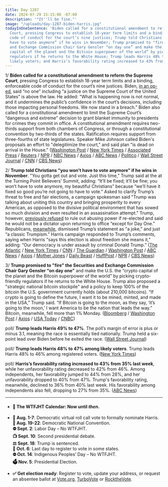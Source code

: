 ```yaml
---
title: Day 1287
date: 2024-07-29 15:15:00 -07:00
description: '"It''ll be fine."'
image: "/uploads/day-1287-biden-harris.jpg"
todayInOneSentence: 'Biden called for a constitutional amendment to reform the Supreme
  Court, pressing Congress to establish 18-year term limits and a binding, enforceable
  code of conduct for the court’s nine justices; Trump told Christians “you won’t
  have to vote anymore” if he wins in November; Trump promised to "fire" the Securities
  and Exchange Commission Chair Gary Gensler “on day one” and make the U.S. the “crypto
  capital of the planet and the Bitcoin superpower of the world” by picking crypto-friendly
  regulators if he returns to the White House; Trump leads Harris 48% to 47% among
  likely voters; and Harris’s favorability rating increased to 43% from 35% last week. '
---
```


1/ **Biden called for a constitutional amendment to reform the Supreme Court**, pressing Congress to establish 18-year term limits and a binding, enforceable code of conduct for the court’s nine justices. Biden, [in an op-ed](https://www.washingtonpost.com/opinions/2024/07/29/joe-biden-reform-supreme-court-presidential-immunity-plan-announcement/), said “no one” including “a justice on the Supreme Court of the United States” is above the law. He added: "What is happening now is not normal, and it undermines the public’s confidence in the court’s decisions, including those impacting personal freedoms. We now stand in a breach.” Biden also called for a constitutional amendment to limit the Supreme Court’s “dangerous and extreme” decision to grant blanket immunity to presidents for crimes they commit in office. A constitutional amendment requires two-thirds support from both chambers of Congress, or through a constitutional convention by two-thirds of the states. Ratification requires support from three-fourths of state legislatures. Speaker Mike Johnson called Biden's proposals an effort to "delegitimize the court," and said plan "is dead on arrival in the House." ([Washington Post](https://www.washingtonpost.com/politics/2024/07/29/biden-supreme-court-reform-ethics-code-term-limits/) / [New York Times](https://www.nytimes.com/2024/07/29/us/politics/biden-supreme-court-austin-texas.html) / [Associated Press](https://apnews.com/article/supreme-court-reform-biden-harris-trump-ffd48f3a2023aeca841bb53c2147ef03) / [Reuters](https://www.reuters.com/world/us/biden-propose-supreme-court-term-limits-binding-code-conduct-2024-07-29/) / [NPR](https://www.npr.org/2024/07/29/nx-s1-5055094/biden-supreme-court) / [NBC News](https://www.nbcnews.com/politics/supreme-court/biden-call-supreme-court-reforms-constitutional-limits-presidential-im-rcna163970) / [Axios](https://www.axios.com/2024/07/29/biden-supreme-court-reform-term-limits-ethics-code) / [ABC News](https://abcnews.go.com/Politics/biden-calls-supreme-court-reforms-amendment-strip-presidents/story?id=112356142) / [Politico](https://www.politico.com/news/2024/07/29/biden-supreme-court-reform-announcement-00171594) / [Wall Street Journal](https://www.wsj.com/politics/policy/biden-to-call-for-supreme-court-reforms-and-overturn-of-presidential-immunity-fe7ce648) / [CNN](https://www.cnn.com/2024/07/29/politics/biden-supreme-court-reform/index.html) / [CBS News](https://www.cbsnews.com/news/biden-supreme-court-reform/))

2/ **Trump told Christians “you won’t have to vote anymore” if he wins in November**. "You gotta get out and vote. Just this time," Trump said at the at the Turning Point Believers’ Summit, adding: “It’ll be fixed; it’ll be fine; you won’t have to vote anymore, my beautiful Christians” because “we’ll have it fixed so good you’re not going to have to vote.” Asked to clarify Trump’s threat to free and fair elections, a campaign spokesman said "Trump was talking about uniting this country and bringing prosperity to every American, as opposed to the divisive political environment that has sowed so much division and even resulted in an assassination attempt." Trump, however, [previously refused](https://whatthefuckjusthappenedtoday.com/2023/12/06/day-1051/#1-trump-refused-to-rule-out-abusing) to rule out abusing power if re-elected and said he would not be a dictator upon returning to office “except for Day One.” Republicans, [meanwhile](https://www.rollingstone.com/politics/politics-news/republicans-shrug-trump-wont-have-to-vote-anymore-1235069608/), dismissed Trump’s statement as "a joke,” and just “a classic Trumpism.” Harris campaign responded to Trump’s comments, saying when Harris "says this election is about freedom she means it," adding: “Our democracy is under assault by criminal Donald Trump.” ([The Atlantic](https://www.theatlantic.com/politics/archive/2024/07/trump-vote-believers-summit/679273/?gift=mIBPPidhhodu0voIJGg1qH_-FS-Cq1IdsyHamr8U3nU) / [New York Times](https://www.nytimes.com/2024/07/27/us/politics/trump-votes-christians.html?unlocked_article_code=1.-U0.99ad.Z58CgfqpBLXD) / [CNN](https://www.cnn.com/politics/live-news/kamala-harris-trump-election-07-27-24?cid=ios_app#h_dd3b126ae92c9959d5e06a803f7b1ab1) / [The Guardian](https://www.theguardian.com/us-news/article/2024/jul/27/trump-speech-no-need-to-vote-future) / [Washington Post](https://www.washingtonpost.com/politics/2024/07/27/trump-faces-backlash-four-years-you-dont-have-vote-again-remark/) / [ABC News](https://abcnews.go.com/Politics/harris-camp-responds-trump-telling-christians-dont-vote/story?id=112338473) / [Axios](https://www.axios.com/2024/07/28/trump-christians-voting-turning-point-speech) / [Mother Jones](https://www.motherjones.com/politics/2024/07/trump-tells-christian-supporters-you-wont-have-to-vote-anymore/) / [Daily Beast](https://www.thedailybeast.com/terrifying-trump-vows-christians-will-never-have-to-vote-again) / [HuffPost](https://www.huffpost.com/entry/lindsey-graham-trump-wont-have-to-vote-again-comments_n_66a65e91e4b0c2bbb131482b) / [NPR](https://www.npr.org/2024/07/27/nx-s1-5054272/trump-christian-wont-vote-anymore-speech) / [CBS News](https://www.cbsnews.com/news/donald-trump-christian-voters-turning-point-action/))

3/ **Trump promised to "fire" the Securities and Exchange Commission Chair Gary Gensler “on day one”** and make the U.S. the “crypto capital of the planet and the Bitcoin superpower of the world” by picking crypto-friendly regulators if he returns to the White House. Trump also proposed a "strategic national bitcoin stockpile" and a policy to keep 100% of the bitcoin the U.S. government currently holds  (about 210,000 bitcoins). “If crypto is going to define the future, I want it to be mined, minted, and made in the USA,” Trump said. “If Bitcoin is going to the moon, as they say, ‘it’s going to the moon,’ I want America to be the nation that leads the way.” Bitcoin, meanwhile, fell more than 1% Monday. ([Bloomberg](https://www.bloomberg.com/news/articles/2024-07-27/trump-pledges-to-fire-gensler-pick-regulators-who-love-crypto) / [Washington Post](https://www.washingtonpost.com/business/2024/07/27/trump-bitcoin-support-2024-cryptocurrency/) / [Axios](https://www.axios.com/2024/07/27/trump-bitcoin-strategic-reserve-fire-gary-gensler-nashville) / [USA Today](https://www.usatoday.com/story/news/politics/elections/2024/07/28/donald-trump-crypto-bitcoin-2024/74578728007/) / [CNBC](https://www.cnbc.com/2024/07/29/crypto-market-today.html))

poll/ **Trump leads Harris 49% to 47%**. The poll’s margin of error is plus or minus 3.1, meaning the race is essentially tied nationally. Trump held a six-point lead over Biden before he exited the race. ([Wall Street Journal](https://www.wsj.com/politics/elections/harris-erases-trumps-lead-wsj-poll-finds-e286144d))

poll/ **Trump leads Harris 48% to 47% among likely voters**. Trump leads Harris 48% to 46% among registered voters. ([New York Times](https://www.nytimes.com/2024/07/25/us/politics/poll-kamala-harris-donald-trump.html))

poll/ **Harris’s favorability rating increased to 43% from 35% last week**, while her unfavorability rating decreased to 42% from 46%. Among independents, her favorability jumped to 44% from 28%, and her unfavorability dropped to 40% from 47%. Trump's favorability rating, meanwhile, declined to 36% from 40% last week. His favorability among independents also fell, dropping to 27% from 35%. ([ABC News](https://abcnews.go.com/Politics/harris-sees-boost-favorability-after-biden-drops-race/story?id=112306763))

---

* #### 📅 The WTFJHT Calendar: Now until *then*.

* **🫏 Aug. 1-7**: Democratic virtual roll call vote to formally nominate Harris. \
  **🫏 Aug. 19-22**: Democratic National Convention.\
  **⛔️ Sept. 2**: Labor Day – No WTFJHT. \
  **📺 Sept. 10**: Second presidential debate.\
  **⚖️ Sept. 18**: Trump is sentenced.\
  **📆 Oct. 6**: Last day to register to vote in some states. \
  **⛔️ Oct. 14**: Indigenous Peoples’ Day – No WTFJHT. \
  **🗳️ Nov. 5**: Presidential Election.

* **✅ Get election ready**: Register to vote, update your address, or request an absentee ballot at [Vote.org](https://www.vote.org/), [TurboVote](https://turbovote.org/) or [RocktheVote](https://www.rockthevote.org/).